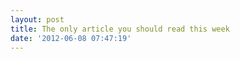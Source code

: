 ```yaml
---
layout: post
title: The only article you should read this week
date: '2012-06-08 07:47:19'
---
```


